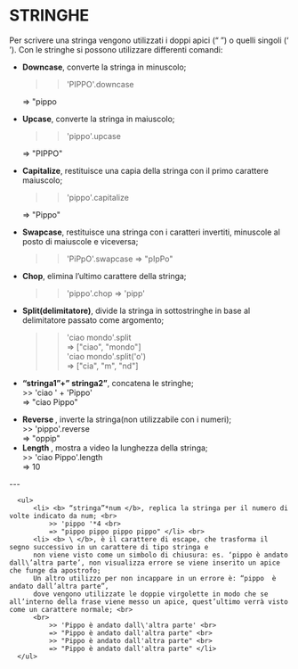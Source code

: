# STRINGHE 
Per scrivere una stringa vengono utilizzati i doppi apici (“ ”) o quelli singoli (‘ ’). Con le stringhe si possono utilizzare differenti comandi:
* **Downcase**, converte la stringa in minuscolo;
	>> 'PIPPO'.downcase 
	>
	=> "pippo
* **Upcase**, converte la stringa in maiuscolo;
	>> 'pippo'.upcase
	>
	=> "PIPPO" 
* **Capitalize**, restituisce una capia della stringa con il primo carattere maiuscolo;
	>> 'pippo'.capitalize 
	>
	=> "Pippo"
* **Swapcase**, restituisce una stringa con i caratteri invertiti, minuscole al posto di maiuscole e viceversa;
	>> 'PiPpO'.swapcase 
	=> "pIpPo" 
* **Chop**, elimina l’ultimo carattere della stringa; <br>
	>> 'pippo'.chop 
	=> 'pipp'		
* **Split(delimitatore)**, divide la stringa in sottostringhe in base al delimitatore passato come argomento;
	>> 'ciao mondo'.split <br>
	=> ["ciao", "mondo"] <br>
	>> 'ciao mondo'.split('o') <br>
	=> ["cia", "m", "nd"] </li>
* **“stringa1”+” stringa2”**, concatena le stringhe; <br>
				>> 'ciao ' + 'Pippo' <br>
				=> "ciao Pippo" </li>
			<li> <b> Reverse </b>, inverte la stringa(non utilizzabile con i numeri); <br>
				>> 'pippo'.reverse <br>
				=> "oppip" </li>
			<li> <b> Length </b>, mostra a video la lunghezza della stringa; <br>
				>> 'ciao Pippo'.length <br>
				=> 10 </li>
		</ul>
		---

		<ul>
			<li> <b> “stringa”*num </b>, replica la stringa per il numero di volte indicato da num; <br>
				>> 'pippo '*4 <br>
				=> "pippo pippo pippo pippo" </li> <br>
			<li> <b> \ </b>, è il carattere di escape, che trasforma il segno successivo in un carattere di tipo stringa e
			non viene visto come un simbolo di chiusura: es. ‘pippo è andato dall\’altra parte’, non visualizza errore se viene inserito un apice che funge da apostrofo; 
			Un altro utilizzo per non incappare in un errore è: “pippo  è andato dall’altra parte”, 
			dove vengono utilizzate le doppie virgolette in modo che se all’interno della frase viene messo un apice, quest’ultimo verrà visto come un carattere normale; <br> 
			<br>
				>> 'Pippo è andato dall\'altra parte' <br>
				=> "Pippo è andato dall'altra parte" <br>
				>> "Pippo è andato dall'altra parte" <br>
				=> "Pippo è andato dall'altra parte" </li>
		</ul>
		
